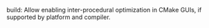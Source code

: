 build: Allow enabling inter-procedural optimization in CMake GUIs, if supported by platform and compiler.
